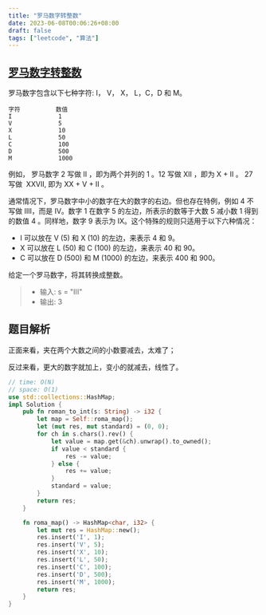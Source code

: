 ```yaml
---
title: "罗马数字转整数"
date: 2023-06-08T00:06:26+08:00
draft: false
tags: ["leetcode", "算法"]
---
```


## [罗马数字转整数](https://leetcode.cn/problems/roman-to-integer/)

罗马数字包含以下七种字符: I， V， X， L，C，D 和 M。
```text
字符          数值
I             1
V             5
X             10
L             50
C             100
D             500
M             1000
```

例如， 罗马数字 2 写做 II ，即为两个并列的 1 。12 写做 XII ，即为 X + II 。 27 写做  XXVII, 即为 XX + V + II 。

通常情况下，罗马数字中小的数字在大的数字的右边。但也存在特例，例如 4 不写做 IIII，而是 IV。数字 1 在数字 5 的左边，所表示的数等于大数 5 减小数 1 得到的数值 4 。同样地，数字 9 表示为 IX。这个特殊的规则只适用于以下六种情况：

- I 可以放在 V (5) 和 X (10) 的左边，来表示 4 和 9。
- X 可以放在 L (50) 和 C (100) 的左边，来表示 40 和 90。 
- C 可以放在 D (500) 和 M (1000) 的左边，来表示 400 和 900。

给定一个罗马数字，将其转换成整数。

>- 输入: s = "III"
>- 输出: 3


## 题目解析

正面来看，夹在两个大数之间的小数要减去，太难了；

反过来看，更大的数字就加上，变小的就减去，线性了。

```rust
// time: O(N)
// space: O(1)
use std::collections::HashMap;
impl Solution {
    pub fn roman_to_int(s: String) -> i32 {
        let map = Self::roma_map();
        let (mut res, mut standard) = (0, 0);
        for ch in s.chars().rev() {
            let value = map.get(&ch).unwrap().to_owned();
            if value < standard {
                res -= value;
            } else {
                res += value;
            }
            standard = value;
        }
        return res;
    }

    fn roma_map() -> HashMap<char, i32> {
        let mut res = HashMap::new();
        res.insert('I', 1);
        res.insert('V', 5);
        res.insert('X', 10);
        res.insert('L', 50);
        res.insert('C', 100);
        res.insert('D', 500);
        res.insert('M', 1000);
        return res;
    }
}

```


